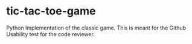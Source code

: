 # tic-tac-toe-game
Python Implementation of the classic game. This is meant for the Github Usability test for the code reviewer.
